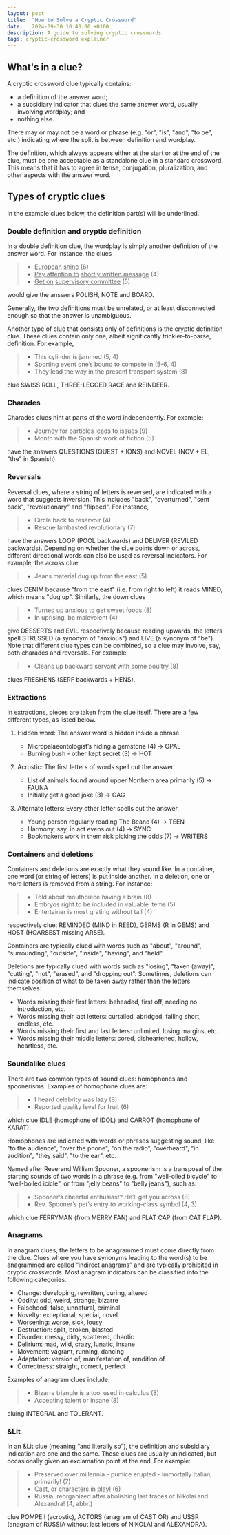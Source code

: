 ```yaml
---
layout: post
title:  "How to Solve a Cryptic Crossword"
date:   2024-09-30 10:40:00 +0100
description: A guide to solving cryptic crosswords.
tags: cryptic-crossword explainer
---
```


## What's in a clue?

A cryptic crossword clue typically contains:

- a definition of the answer word;
- a subsidiary indicator that clues the same answer word, usually involving wordplay; and
- nothing else.

There may or may not be a word or phrase (e.g. "or", "is", "and", "to be", etc.) indicating where the split is between definition and wordplay.

The definition, which always appears either at the start or at the end of the clue, must be one acceptable as a standalone clue in a standard crossword. This means that it has to agree in tense, conjugation, pluralization, and other aspects with the answer word.


## Types of cryptic clues

In the example clues below, the definition part(s) will be underlined.


### Double definition and cryptic definition

In a double definition clue, the wordplay is simply another definition of the answer word. For instance, the clues

> - <u>European</u> <u>shine</u> (6)
> - <u>Pay attention to</u> <u>shortly written message</u> (4)
> - <u>Get on</u> <u>supervisory committee</u> (5)

would give the answers POLISH, NOTE and BOARD.

Generally, the two definitions must be unrelated, or at least disconnected enough so that the answer is unambiguous.

Another type of clue that consists only of definitions is the cryptic definition clue. These clues contain only one, albeit significantly trickier-to-parse, definition. For example,

> - This cylinder is jammed (5, 4)
> - Sporting event one’s bound to compete in (5-6, 4)
> - They lead the way in the present transport system (8)

clue SWISS ROLL, THREE-LEGGED RACE and REINDEER.


### Charades

Charades clues hint at parts of the word independently. For example:

> - Journey for particles leads to issues (9)
> - Month with the Spanish work of fiction (5)

have the answers QUESTIONS (QUEST + IONS) and NOVEL (NOV + EL, "the" in Spanish).


### Reversals

Reversal clues, where a string of letters is reversed, are indicated with a word that suggests inversion. This includes "back", "overturned", "sent back", "revolutionary" and "flipped". For instance,

> - Circle back to reservoir (4)
> - Rescue lambasted revolutionary (7)

have the answers LOOP (POOL backwards) and DELIVER (REVILED backwards).
Depending on whether the clue points down or across, different directional words can also be used as reversal indicators. For example, the across clue

> - Jeans material dug up from the east (5)

clues DENIM because "from the east" (i.e. from right to left) it reads MINED, which means "dug up". Similarly,
the down clues

> - Turned up anxious to get sweet foods (8)
> - In uprising, be malevolent (4)

give DESSERTS and EVIL respectively because reading upwards, the letters spell STRESSED (a synonym of "anxious") and LIVE (a synonym of "be").
Note that different clue types can be combined, so a clue may involve, say, both charades and reversals. For example,

> - Cleans up backward servant with some poultry (8)

clues FRESHENS (SERF backwards + HENS).



### Extractions

In extractions, pieces are taken from the clue itself. There are a few different types, as listed below.

1. Hidden word: The answer word is hidden inside a phrase.
      - Micropalaeontologist’s hiding a gemstone (4) → OPAL
      - Burning bush - other kept secret (3) → HOT

1. Acrostic: The first letters of words spell out the answer.
      - List of animals found around upper Northern area primarily (5) → FAUNA
      - Initially get a good joke (3) → GAG

1. Alternate letters: Every other letter spells out the answer.
      - Young person regularly reading The Beano (4) → TEEN
      - Harmony, say, in act evens out (4) → SYNC
      - Bookmakers work in them risk picking the odds (7) → WRITERS


### Containers and deletions

Containers and deletions are exactly what they sound like. In a container, one word (or string of letters) is put inside another. In a deletion, one or more letters is removed from a string. For instance:

> - Told about mouthpiece having a brain (8)
> - Embryos right to be included in valuable items (5)
> - Entertainer is most grating without tail (4)

respectively clue: REMINDED (MIND in REED), GERMS (R in GEMS) and HOST (HOARSEST missing ARSE).

Containers are typically clued with words such as "about", "around", "surrounding", "outside", "inside", "having", and "held".

Deletions are typically clued with words such as "losing", "taken (away)", "cutting", "not", "erased", and "dropping out". Sometimes, deletions can indicate position of what to be taken away rather than the letters themselves:

- Words missing their first letters: beheaded, first off, needing no introduction, etc.
- Words missing their last letters: curtailed, abridged, falling short, endless, etc.
- Words missing their first and last letters: unlimited, losing margins, etc.
- Words missing their middle letters: cored, disheartened, hollow, heartless, etc.


### Soundalike clues

There are two common types of sound clues: homophones and spoonerisms. Examples of homophone clues are:

> - I heard celebrity was lazy (8)
> - Reported quality level for fruit (6)

which clue IDLE (homophone of IDOL) and CARROT (homophone of KARAT).

Homophones are indicated with words or phrases suggesting sound, like "to the audience", "over the phone", "on the radio", "overheard", "in audition", "they said", "to the ear", etc.

Named after Reverend William Spooner, a spoonerism is a transposal of the starting sounds of two words in a phrase (e.g. from "well-oiled bicycle" to "well-boiled icicle", or from "jelly beans" to "belly jeans"), such as:

> - Spooner’s cheerful enthusiast? He’ll get you across (8)
> - Rev. Spooner’s pet’s entry to working-class symbol (4, 3)

which clue FERRYMAN (from MERRY FAN) and FLAT CAP (from CAT FLAP).


### Anagrams

In anagram clues, the letters to be anagrammed must come directly from the clue. Clues where you have synonyms leading to the word(s) to be anagrammed are called “indirect anagrams” and are typically prohibited in cryptic crosswords. Most anagram indicators can be classified into the following categories.

- Change: developing, rewritten, curing, altered
- Oddity: odd, weird, strange, bizarre
- Falsehood: false, unnatural, criminal
- Novelty: exceptional, special, novel
- Worsening: worse, sick, lousy
- Destruction: split, broken, blasted
- Disorder: messy, dirty, scattered, chaotic
- Delirium: mad, wild, crazy, lunatic, insane
- Movement: vagrant, running, dancing
- Adaptation: version of, manifestation of, rendition of
- Correctness: straight, correct, perfect

Examples of anagram clues include:

> - Bizarre triangle is a tool used in calculus (8)
> - Accepting talent or insane (8)

cluing INTEGRAL and TOLERANT.



### &Lit
In an &Lit clue (meaning “and literally so”), the definition and subsidiary indication are one and the same. These clues are usually unindicated, but occasionally given an exclamation point at the end. For example:

> - Preserved over millennia - pumice erupted - immortally Italian, primarily! (7)
> - Cast, or characters in play! (6)
> - Russia, reorganized after abolishing last traces of Nikolai and Alexandra! (4, abbr.)

clue POMPEII (acrostic), ACTORS (anagram of CAST OR) and USSR (anagram of RUSSIA without last letters of NIKOLAI and ALEXANDRA).